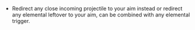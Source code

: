 - Redirect any close incoming projectile to your aim instead or redirect any elemental leftover to your aim, can be combined with any elemental trigger.